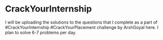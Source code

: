# CrackYourInternship
I will be uploading the solutions to the questions that I complete as a part of #CrackYourInternship #CrackYourPlacement challenge by ArshGoyal here. I plan to solve 6-7 problems per day. 
